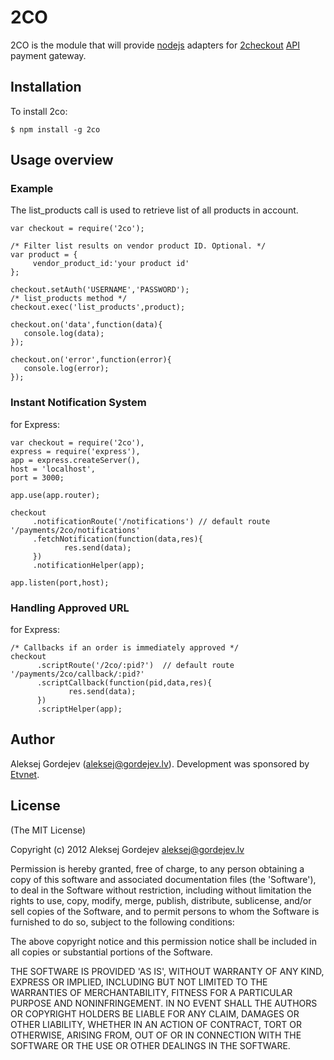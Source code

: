 # 2CO
2CO is the module that will provide [nodejs](http://nodejs.org/)
adapters for [2checkout](http://www.2checkout.com/documentation/api/) [API](http://www.2checkout.com/documentation/api/) payment gateway.

## Installation

To install 2co:

    $ npm install -g 2co

## Usage overview

### Example

The list_products call is used to retrieve list of all products in account.

    var checkout = require('2co');

    /* Filter list results on vendor product ID. Optional. */
    var product = {
         vendor_product_id:'your product id'
    };

    checkout.setAuth('USERNAME','PASSWORD');
    /* list_products method */
    checkout.exec('list_products',product);

    checkout.on('data',function(data){
       console.log(data);
    });

    checkout.on('error',function(error){
       console.log(error);
    });

### Instant Notification System
for Express:

    var checkout = require('2co'),
    express = require('express'),
    app = express.createServer(),
    host = 'localhost',
    port = 3000;

    app.use(app.router);

    checkout
         .notificationRoute('/notifications') // default route '/payments/2co/notifications'
         .fetchNotification(function(data,res){
                res.send(data);
         })
         .notificationHelper(app);

    app.listen(port,host);

### Handling Approved URL
for Express:

    /* Callbacks if an order is immediately approved */
    checkout
          .scriptRoute('/2co/:pid?')  // default route '/payments/2co/callback/:pid?'
          .scriptCallback(function(pid,data,res){
                 res.send(data);
          })
          .scriptHelper(app);

## Author

Aleksej Gordejev (aleksej@gordejev.lv). Development was sponsored by [Etvnet](http://etvnet.com/).

## License

(The MIT License)

Copyright (c) 2012 Aleksej Gordejev <aleksej@gordejev.lv>

Permission is hereby granted, free of charge, to any person obtaining
a copy of this software and associated documentation files (the
'Software'), to deal in the Software without restriction, including
without limitation the rights to use, copy, modify, merge, publish,
distribute, sublicense, and/or sell copies of the Software, and to
permit persons to whom the Software is furnished to do so, subject to
the following conditions:

The above copyright notice and this permission notice shall be
included in all copies or substantial portions of the Software.

THE SOFTWARE IS PROVIDED 'AS IS', WITHOUT WARRANTY OF ANY KIND,
EXPRESS OR IMPLIED, INCLUDING BUT NOT LIMITED TO THE WARRANTIES OF
MERCHANTABILITY, FITNESS FOR A PARTICULAR PURPOSE AND NONINFRINGEMENT.
IN NO EVENT SHALL THE AUTHORS OR COPYRIGHT HOLDERS BE LIABLE FOR ANY
CLAIM, DAMAGES OR OTHER LIABILITY, WHETHER IN AN ACTION OF CONTRACT,
TORT OR OTHERWISE, ARISING FROM, OUT OF OR IN CONNECTION WITH THE
SOFTWARE OR THE USE OR OTHER DEALINGS IN THE SOFTWARE.
